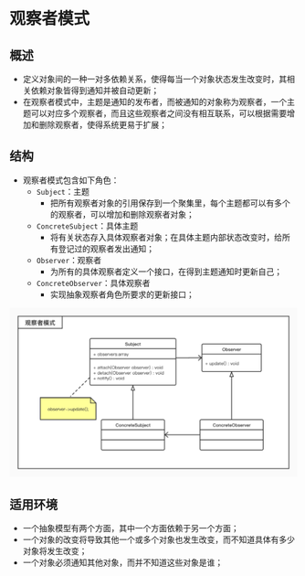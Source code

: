 # 观察者模式

## 概述

* 定义对象间的一种一对多依赖关系，使得每当一个对象状态发生改变时，其相关依赖对象皆得到通知并被自动更新；
* 在观察者模式中，主题是通知的发布者，而被通知的对象称为观察者，一个主题可以对应多个观察者，而且这些观察者之间没有相互联系，可以根据需要增加和删除观察者，使得系统更易于扩展；

## 结构

* 观察者模式包含如下角色：
	* `Subject`：主题
		* 把所有观察者对象的引用保存到一个聚集里，每个主题都可以有多个的观察者，可以增加和删除观察者对象；
	* `ConcreteSubject`：具体主题
		* 将有关状态存入具体观察者对象；在具体主题内部状态改变时，给所有登记过的观察者发出通知；
	* `Observer`：观察者
		* 为所有的具体观察者定义一个接口，在得到主题通知时更新自己； 
	* `ConcreteObserver`：具体观察者
		* 实现抽象观察者角色所要求的更新接口；

![](./img/observer.jpg)

## 适用环境

* 一个抽象模型有两个方面，其中一个方面依赖于另一个方面；
* 一个对象的改变将导致其他一个或多个对象也发生改变，而不知道具体有多少对象将发生改变；
* 一个对象必须通知其他对象，而并不知道这些对象是谁；